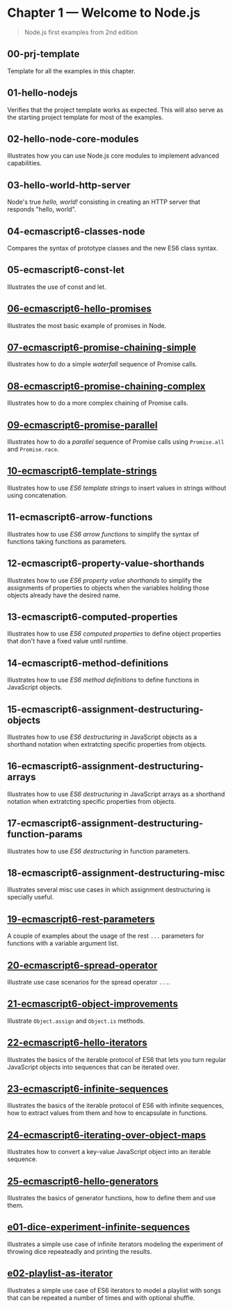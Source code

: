 # Chapter 1 &mdash; Welcome to Node.js
> Node.js first examples from 2nd edition

## 00-prj-template
Template for all the examples in this chapter.

## 01-hello-nodejs
Verifies that the project template works as expected. This will also serve as the starting project template for most of the examples.

## 02-hello-node-core-modules
Illustrates how you can use Node.js core modules to implement advanced capabilities.

## 03-hello-world-http-server
Node's true *hello, world!* consisting in creating an HTTP server that responds "hello, world".

## 04-ecmascript6-classes-node
Compares the syntax of prototype classes and the new ES6 class syntax.

## 05-ecmascript6-const-let
Illustrates the use of const and let.

## [06-ecmascript6-hello-promises](06-ecmascript6-hello-promises)
Illustrates the most basic example of promises in Node.

## [07-ecmascript6-promise-chaining-simple](07-ecmascript6-promise-chaining-simple)
Illustrates how to do a simple *waterfall* sequence of Promise calls.

## [08-ecmascript6-promise-chaining-complex](08-ecmascript6-promise-chaining-complex)
Illustrates how to do a more complex chaining of Promise calls.

## [09-ecmascript6-promise-parallel](09-ecmascript6-promise-parallel)
Illustrates how to do a *parallel* sequence of Promise calls using `Promise.all` and `Promise.race`.

## [10-ecmascript6-template-strings](10-ecmascript6-template-strings)
Illustrates how to use *ES6 template strings* to insert values in strings without using concatenation.

## 11-ecmascript6-arrow-functions
Illustrates how to use *ES6 arrow functions* to simplify the syntax of functions taking functions as parameters.

## 12-ecmascript6-property-value-shorthands
Illustrates how to use *ES6 property value shorthands* to simplify the assignments of properties to objects when the variables holding those objects already have the desired name.

## 13-ecmascript6-computed-properties
Illustrates how to use *ES6 computed properties* to define object properties that don't have a fixed value until runtime.

## 14-ecmascript6-method-definitions
Illustrates how to use *ES6 method definitions* to define functions in JavaScript objects.

## 15-ecmascript6-assignment-destructuring-objects
Illustrates how to use *ES6 destructuring* in JavaScript objects as a shorthand notation when extratcting specific properties from objects.

## 16-ecmascript6-assignment-destructuring-arrays
Illustrates how to use *ES6 destructuring* in JavaScript arrays as a shorthand notation when extratcting specific properties from objects.

## 17-ecmascript6-assignment-destructuring-function-params
Illustrates how to use *ES6 destructuring* in function parameters.

## 18-ecmascript6-assignment-destructuring-misc
Illustrates several misc use cases in which assignment destructuring is specially useful.

## [19-ecmascript6-rest-parameters](19-ecmascript6-rest-parameters)
A couple of examples about the usage of the rest `...` parameters for functions with a variable argument list.

## [20-ecmascript6-spread-operator](20-ecmascript6-spread-operator)
Illustrate use case scenarios for the spread operator `...`.

## [21-ecmascript6-object-improvements](21-ecmascript6-object-improvements)
Illustrate `Object.assign` and `Object.is` methods.

## [22-ecmascript6-hello-iterators](22-ecmascript6-hello-iterators)
Illustrates the basics of the iterable protocol of ES6 that lets you turn regular JavaScript objects into sequences that can be iterated over.

## [23-ecmascript6-infinite-sequences](23-ecmascript6-infinite-sequences)
Illustrates the basics of the iterable protocol of ES6 with infinite sequences, how to extract values from them and how to encapsulate in functions.

## [24-ecmascript6-iterating-over-object-maps](24-ecmascript6-iterating-over-object-maps)
Illustrates how to convert a key-value JavaScript object into an iterable sequence.

## [25-ecmascript6-hello-generators](25-ecmascript6-hello-generators)
Illustrates the basics of generator functions, how to define them and use them.

## [e01-dice-experiment-infinite-sequences](e01-dice-experiment-infinite-sequences)
Illustrates a simple use case of infinite iterators modeling the experiment of throwing dice repeateadly and printing the results.

## [e02-playlist-as-iterator](e02-playlist-as-iterator)
Illustrates a simple use case of ES6 iterators to model a playlist with songs that can be repeated a number of times and with optional shuffle.